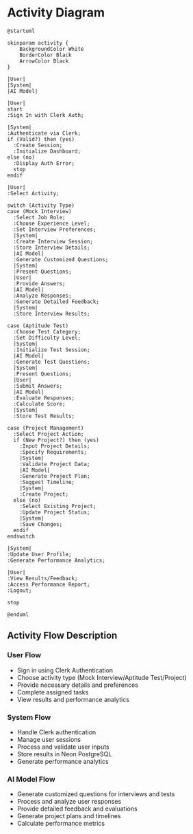 # Activity Diagram

```plantuml
@startuml

skinparam activity {
    BackgroundColor White
    BorderColor Black
    ArrowColor Black
}

|User|
|System|
|AI Model|

|User|
start
:Sign In with Clerk Auth;

|System|
:Authenticate via Clerk;
if (Valid?) then (yes)
  :Create Session;
  :Initialize Dashboard;
else (no)
  :Display Auth Error;
  stop
endif

|User|
:Select Activity;

switch (Activity Type)
case (Mock Interview)
  :Select Job Role;
  :Choose Experience Level;
  :Set Interview Preferences;
  |System|
  :Create Interview Session;
  :Store Interview Details;
  |AI Model|
  :Generate Customized Questions;
  |System|
  :Present Questions;
  |User|
  :Provide Answers;
  |AI Model|
  :Analyze Responses;
  :Generate Detailed Feedback;
  |System|
  :Store Interview Results;

case (Aptitude Test)
  :Choose Test Category;
  :Set Difficulty Level;
  |System|
  :Initialize Test Session;
  |AI Model|
  :Generate Test Questions;
  |System|
  :Present Questions;
  |User|
  :Submit Answers;
  |AI Model|
  :Evaluate Responses;
  :Calculate Score;
  |System|
  :Store Test Results;

case (Project Management)
  :Select Project Action;
  if (New Project?) then (yes)
    :Input Project Details;
    :Specify Requirements;
    |System|
    :Validate Project Data;
    |AI Model|
    :Generate Project Plan;
    :Suggest Timeline;
    |System|
    :Create Project;
  else (no)
    :Select Existing Project;
    :Update Project Status;
    |System|
    :Save Changes;
  endif
endswitch

|System|
:Update User Profile;
:Generate Performance Analytics;

|User|
:View Results/Feedback;
:Access Performance Report;
:Logout;

stop

@enduml
```

## Activity Flow Description
### User Flow
- Sign in using Clerk Authentication
- Choose activity type (Mock Interview/Aptitude Test/Project)
- Provide necessary details and preferences
- Complete assigned tasks
- View results and performance analytics

### System Flow
- Handle Clerk authentication
- Manage user sessions
- Process and validate user inputs
- Store results in Neon PostgreSQL
- Generate performance analytics

### AI Model Flow
- Generate customized questions for interviews and tests
- Process and analyze user responses
- Provide detailed feedback and evaluations
- Generate project plans and timelines
- Calculate performance metrics